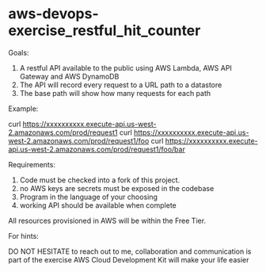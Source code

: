 # aws-devops-exercise_restful_hit_counter


Goals:

1. A restful API available to the public using AWS Lambda, AWS API Gateway and AWS DynamoDB
2. The API will record every request to a URL path to a datastore
3. The base path will show how many requests for each path


Example:

curl https://xxxxxxxxxx.execute-api.us-west-2.amazonaws.com/prod/request1
curl https://xxxxxxxxxx.execute-api.us-west-2.amazonaws.com/prod/request1/foo
curl https://xxxxxxxxxx.execute-api.us-west-2.amazonaws.com/prod/request1/foo/bar

Requirements:

1. Code must be checked into a fork of this project.
2. no AWS keys are secrets must be exposed in the codebase
3. Program in the language of your choosing
4. working API should be available when complete


All resources provisioned in AWS will be within the Free Tier.


For hints:

DO NOT HESITATE to reach out to me, collaboration and communication is part of the exercise
AWS Cloud Development Kit will make your life easier

